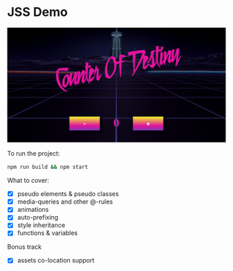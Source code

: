 JSS Demo
====================
![](/preview.png?raw=true)

To run the project:

```sh
npm run build && npm start
```

What to cover:

- [x] pseudo elements & pseudo classes
- [x] media-queries and other @-rules
- [x] animations
- [x] auto-prefixing
- [x] style inheritance
- [x] functions & variables

Bonus track

- [x] assets co-location support
